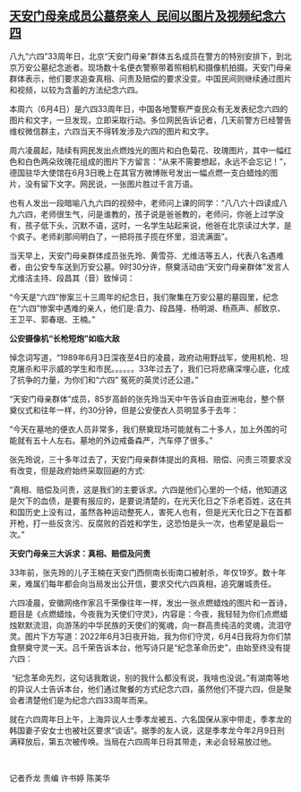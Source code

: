 <!--1654325092000-->
[天安门母亲成员公墓祭亲人  民间以图片及视频纪念六四](https://www.rfa.org/mandarin/yataibaodao/renquanfazhi/ql-06042022024427.html)
------

<p><span style="font-weight: 400;">八九“六四”33周年日，北京“天安门母亲”群体五名成员在警方的特别安排下，到北京万安公墓纪念逝者。现场数十名便衣警察带着照相机和摄像机拍摄。天安门母亲群体表示，他们要求追查真相、问责及赔偿的要求没变。中国民间则继续通过图片和视频，以较为含蓄的方法纪念六四。</span></p><p><span style="font-weight: 400;">本周六（6月4日）是六四33周年日，中国各地警察严查民众有无发表纪念六四的图片和文字，一旦发现，立即采取行动。多位网民告诉记者，几天前警方已经警告维权微信群主，六四当天不得转发涉及六四的图片和文字。</span></p><p><span style="font-weight: 400;">周六凌晨起，陆续有网民发出点燃烛光的图片和白色菊花、玫瑰图片，其中一幅红色和白色两朵玫瑰花组成的图片下方留言：“从来不需要想起，永远不会忘记！”，德国驻华大使馆在6月3日晚上在其官方微博账号发出一幅点燃一支白蜡烛的图片，没有留下文字。网民说，一张图片胜过千言万语。</span></p><p><span style="font-weight: 400;">也有人发出一段暗喻八九六四的视频中，老师问上课的同学：“八八六十四读成八九六四，老师很生气，问是谁教的，孩子说是爸爸教的，老师问，你爸上过学没有，孩子低下头，沉默不语，这时，一名学生站起来说，他爸在北京读过大学，是个疯子。老师刹那间明白了，一把将孩子揽在怀里，泪流满面”。</span></p><p><span style="font-weight: 400;">当天早上，天安门母亲群体成员张先玲、黄雪芬、尤维洁等五人，代表八名遇难者，由公安专车送到万安公墓。9时30分许，祭奠活动由“天安门母亲群体”发言人尤维洁主持、段昌其（音）致悼词：</span></p><p><span style="font-weight: 400;">“今天是“六四”惨案三十三周年的纪念日，我们聚集在万安公墓的墓园里，纪念在“六四”惨案中遇难的亲人，他们是:袁力、段昌隆、杨明湖、杨燕声、郝致京、王卫平、郭春珉、王楠。”</span></p><p><b>公安摄像机“长枪短炮”如临大敌</b></p><p><span style="font-weight: 400;">悼念词写道，“1989年6月3日深夜至4日的凌晨，政府动用野战军，使用机枪、坦克屠杀和平示威的学生和市民。。。。。。33年过去了，我们已将悲痛深埋心底，化成了抗争的力量，为你们和“六四” 冤死的英灵讨还公道。”</span></p><p><span style="font-weight: 400;">“天安门母亲群体”成员，85岁高龄的张先玲当天中午告诉自由亚洲电台，整个祭奠仪式和往年一样，约30分钟，但是公安便衣人员明显多于去年：</span><span style="font-weight: 400;"><br/></span></p><p><span style="font-weight: 400;">“今天在墓地的便衣人员非常多，我们祭奠现场可能就有二十多人，加上外围的可能就有五十人左右。墓地的外边戒备森严，汽车停了很多。”</span></p><p><span style="font-weight: 400;">张先玲说，三十多年过去了，天安门母亲群体提出的真相、赔偿、问责三项要求没有改变，但是政府始终采取回避的方式:</span></p><p><span style="font-weight: 400;">“真相、赔偿及问责，这是我们的主要诉求。六四是他们心里的一个结，他知道这是欠下的血债，是要有报应的，是要说清楚的，在光天化日之下杀老百姓，这在共和国历史上没有过，虽然各种运动整死人，害死人也有，但是光天化日之下在首都开枪，打一些反贪污、反腐败的百姓和学生，这恐怕是头一次，也希望是最后一次。”</span></p><p><b>天安门母亲三大诉求：真相、赔偿及问责</b></p><p><span style="font-weight: 400;">33年前，张先玲的儿子王楠在天安门西侧南长街南口被射杀，年仅19岁。数十年来，难属们每年都会向当局发出公开信，要求交代六四真相，追究屠城责任。</span></p><p><span style="font-weight: 400;">六四凌晨，安徽网络作家吕千荣像往年一样，发出一张点燃蜡烛的图片和一首诗，题目是《点燃蜡烛，今夜我为天使们守灵》，内容是：今夜，我轻轻为你们点燃蜡烛默默流泪，向游荡的中华民族的天使们的冤魂，向一群高贵纯洁的灵魂，流泪守灵。图片下方写道：2022年6月3日夜开始，我为你们守灵，6月4日我将为你们禁食祭奠守灵一天。吕千荣告诉本台，他写诗只是“纪念革命历史”，由始至终没有提六四：</span></p><p><span style="font-weight: 400;"> “纪念革命先烈，这句话我敢说，别的我什么都没有说，我啥也没说。”有湖南等地的异议人士告诉本台，他们通过聚餐的方式纪念六四，虽然他们不提六四，但是聚会者清楚他们是为纪念六四33周年而来。</span></p><p><span style="font-weight: 400;">就在六四周年日上午，上海异议人士</span><span style="font-weight: 400;">季孝龙被五、六名国保从家中带走，季孝龙的韩国妻子安女士也被社区要求“谈话”。据季的友人说，这是季孝龙今年2月9日刑满释放后，第五次被传唤。当局在六四周年日将其带走，未必会轻易放过他。</span></p><p> </p><p><span style="font-weight: 400;">记者乔龙 责编 许书婷 陈美华</span></p><p></p>
